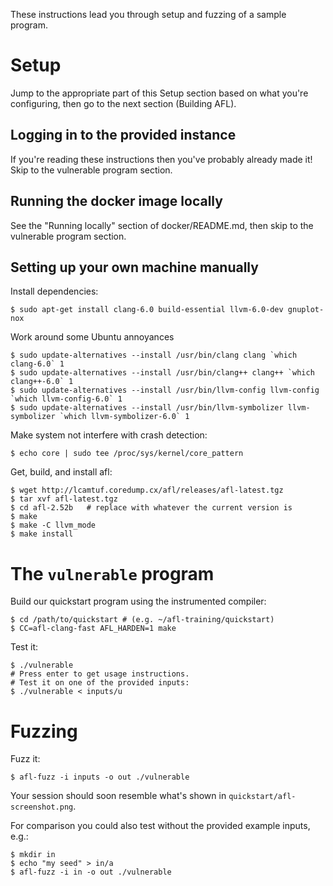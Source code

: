 These instructions lead you through setup and fuzzing of a sample program.

Setup
========

Jump to the appropriate part of this Setup section based on what you're
configuring, then go to the next section (Building AFL).

Logging in to the provided instance
-------------------------------------

If you're reading these instructions then you've probably already made it! Skip to the vulnerable program section.

Running the docker image locally
-----------------------------------

See the "Running locally" section of docker/README.md, then skip to the vulnerable program section.

Setting up your own machine manually
---------------------------------------

Install dependencies:

    $ sudo apt-get install clang-6.0 build-essential llvm-6.0-dev gnuplot-nox

Work around some Ubuntu annoyances

    $ sudo update-alternatives --install /usr/bin/clang clang `which clang-6.0` 1
    $ sudo update-alternatives --install /usr/bin/clang++ clang++ `which clang++-6.0` 1
    $ sudo update-alternatives --install /usr/bin/llvm-config llvm-config `which llvm-config-6.0` 1
    $ sudo update-alternatives --install /usr/bin/llvm-symbolizer llvm-symbolizer `which llvm-symbolizer-6.0` 1

Make system not interfere with crash detection:

    $ echo core | sudo tee /proc/sys/kernel/core_pattern

Get, build, and install afl:

    $ wget http://lcamtuf.coredump.cx/afl/releases/afl-latest.tgz
    $ tar xvf afl-latest.tgz
    $ cd afl-2.52b   # replace with whatever the current version is
    $ make
    $ make -C llvm_mode
    $ make install


The `vulnerable` program
========================

Build our quickstart program using the instrumented compiler:

    $ cd /path/to/quickstart # (e.g. ~/afl-training/quickstart)
    $ CC=afl-clang-fast AFL_HARDEN=1 make

Test it:

    $ ./vulnerable
    # Press enter to get usage instructions.
    # Test it on one of the provided inputs:
    $ ./vulnerable < inputs/u


Fuzzing
=======

Fuzz it:

    $ afl-fuzz -i inputs -o out ./vulnerable

Your session should soon resemble what's shown in `quickstart/afl-screenshot.png`.

For comparison you could also test without the provided example inputs, e.g.:

    $ mkdir in
    $ echo "my seed" > in/a
    $ afl-fuzz -i in -o out ./vulnerable
